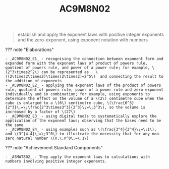 ﻿---
backlinks:
- title: Learning Areas
  url: /sense/Teaching/Curriculum/v9/v9-learning-areas.html
tags: australian-curriculum
template: math.html
title: AC9M8N02
type: note
---
> establish and apply the exponent laws with positive integer exponents and the zero-exponent, using exponent notation with numbers

??? note "Elaborations"

	- _AC9M8N02_E1_ - recognising the connection between exponent form and expanded form with the exponent laws of product of powers rule, quotient of powers rule, and power of a power rule; for example, \(2^3\times2^2\) can be represented as   \((2\times2\times2)\times(2\times2)=2^5\)  and connecting the result to the addition of exponents
	- _AC9M8N02_E2_ - applying the exponent laws of the product of powers rule, quotient of powers rule, power of a power rule and zero exponent individually and in combination; for example, using exponents to determine the effect on the volume of a \(2\) centimetre cube when the cube is enlarged to a \(6\) centimetre cube, \(\frac{6^3}{2^3}\;=\;\frac{2^3\times3^3}{2^3}\;=\;3^3\), so the volume is increased by a factor of \(27\)
	- _AC9M8N02_E3_ - using digital tools to systematically explore the application of the exponent laws; observing that the bases need to be the same
	- _AC9M8N02_E4_ - using examples such as \(\frac{3^4}{3^4}\;=\;1\), and \(3^{4-4}\;=\;3^0\) to illustrate the necessity that for any non-zero natural number \(n,\;n^0\;=\;1\)
??? note "Achievement Standard Components"

	- _ASMAT802_ - They apply the exponent laws to calculations with numbers involving positive integer exponents.